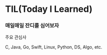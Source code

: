 # TIL(Today I Learned)

### 매일매일 잔디를 심어보자

주요 관심사

C, Java, Go, Swift, Linux, Python, DS, Algo, etc.

